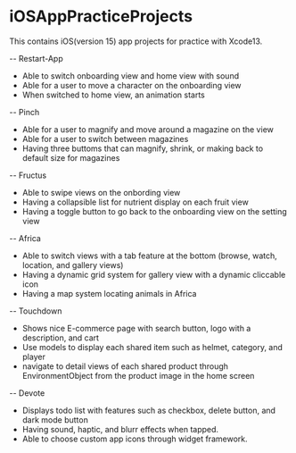 # iOSAppPracticeProjects
This contains iOS(version 15) app projects for practice with Xcode13.

-- Restart-App
  * Able to switch onboarding view and home view with sound
  * Able for a user to move a character on the onboarding view
  * When switched to home view, an animation starts
  
-- Pinch
  * Able for a user to magnify and move around a magazine on the view
  * Able for a user to switch between magazines
  * Having three buttoms that can magnify, shrink, or making back to default size for magazines
  
-- Fructus
  * Able to swipe views on the onbording view
  * Having a collapsible list for nutrient display on each fruit view
  * Having a toggle button to go back to the onboarding view on the setting view
  
-- Africa
  * Able to switch views with a tab feature at the bottom (browse, watch, location, and gallery views)
  * Having a dynamic grid system for gallery view with a dynamic cliccable icon 
  * Having a map system locating animals in Africa
  
-- Touchdown
  * Shows nice E-commerce page with search button, logo with a description, and cart
  * Use models to display each shared item such as helmet, category, and player
  * navigate to detail views of each shared product through EnvironmentObject from the product image in the home screen

-- Devote
  * Displays todo list with features such as checkbox, delete button, and dark mode button
  * Having sound, haptic, and blurr effects when tapped.
  * Able to choose custom app icons through widget framework. 
